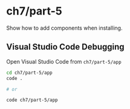 # ch7/part-5

Show how to add components when installing.

## Visual Studio Code Debugging

Open Visual Studio Code from `ch7/part-5/app`

```bash
cd ch7/part-5/app
code .

# or

code ch7/part-5/app
```
